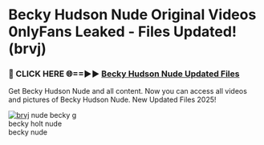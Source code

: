 # Becky Hudson Nude Original Videos 0nlyFans Leaked - Files Updated! (brvj)

<h3>🔴 CLICK HERE 🌐==►► <a href="https://tinyurl.com/52m3yx9h" rel="nofollow">Becky Hudson Nude Updated Files</a></h3>

Get Becky Hudson Nude and all content. Now you can access all videos and pictures of Becky Hudson Nude. New Updated Files 2025!

[![brvj](https://i.imgur.com/TnHtlc8.gif)](https://tinyurl.com/52m3yx9h)
nude becky g<br>
becky holt nude<br>
becky nude